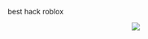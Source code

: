 best hack roblox
  <div align="center">
  <div>
    <img  src="https://cdn.discordapp.com/attachments/1292841269634011200/1292841308829909092/image.png?ex=6706854b&is=670533cb&hm=d70ae035dcb4cb4d380852252b7d34335755abdb37d5cfff52668bee0718dc64&">
  </div>
  </div> 
